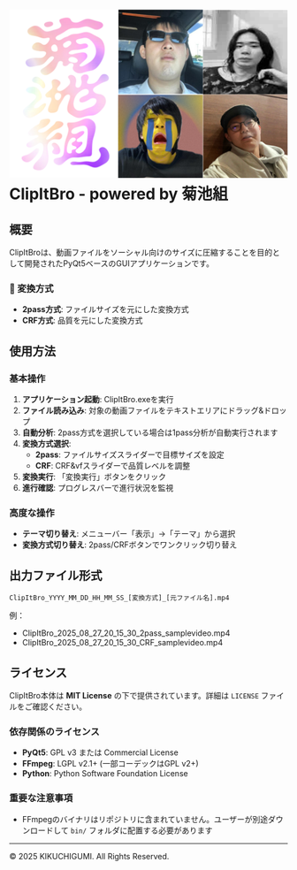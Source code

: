 !["ClipItBro_logo"](about/kik_clipitbro_logo.png)
ClipItBro - powered by 菊池組
====================================

## 概要
ClipItBroは、動画ファイルをソーシャル向けのサイズに圧縮することを目的として開発されたPyQt5ベースのGUIアプリケーションです。

### 🎯 変換方式
- **2pass方式**: ファイルサイズを元にした変換方式
- **CRF方式**: 品質を元にした変換方式

## 使用方法
### 基本操作
1. **アプリケーション起動**: ClipItBro.exeを実行
2. **ファイル読み込み**: 対象の動画ファイルをテキストエリアにドラッグ&ドロップ
3. **自動分析**: 2pass方式を選択している場合は1pass分析が自動実行されます
4. **変換方式選択**: 
   - **2pass**: ファイルサイズスライダーで目標サイズを設定
   - **CRF**: CRF&vfスライダーで品質レベルを調整
5. **変換実行**: 「変換実行」ボタンをクリック
6. **進行確認**: プログレスバーで進行状況を監視

### 高度な操作
- **テーマ切り替え**: メニューバー「表示」→「テーマ」から選択
- **変換方式切り替え**: 2pass/CRFボタンでワンクリック切り替え

## 出力ファイル形式
```
ClipItBro_YYYY_MM_DD_HH_MM_SS_[変換方式]_[元ファイル名].mp4
```

例：
- ClipItBro_2025_08_27_20_15_30_2pass_samplevideo.mp4
- ClipItBro_2025_08_27_20_15_30_CRF_samplevideo.mp4

## ライセンス

ClipItBro本体は **MIT License** の下で提供されています。詳細は `LICENSE` ファイルをご確認ください。

### 依存関係のライセンス
- **PyQt5**: GPL v3 または Commercial License
- **FFmpeg**: LGPL v2.1+ (一部コーデックはGPL v2+)
- **Python**: Python Software Foundation License

### 重要な注意事項
- FFmpegのバイナリはリポジトリに含まれていません。ユーザーが別途ダウンロードして `bin/` フォルダに配置する必要があります

---
© 2025 KIKUCHIGUMI. All Rights Reserved.
